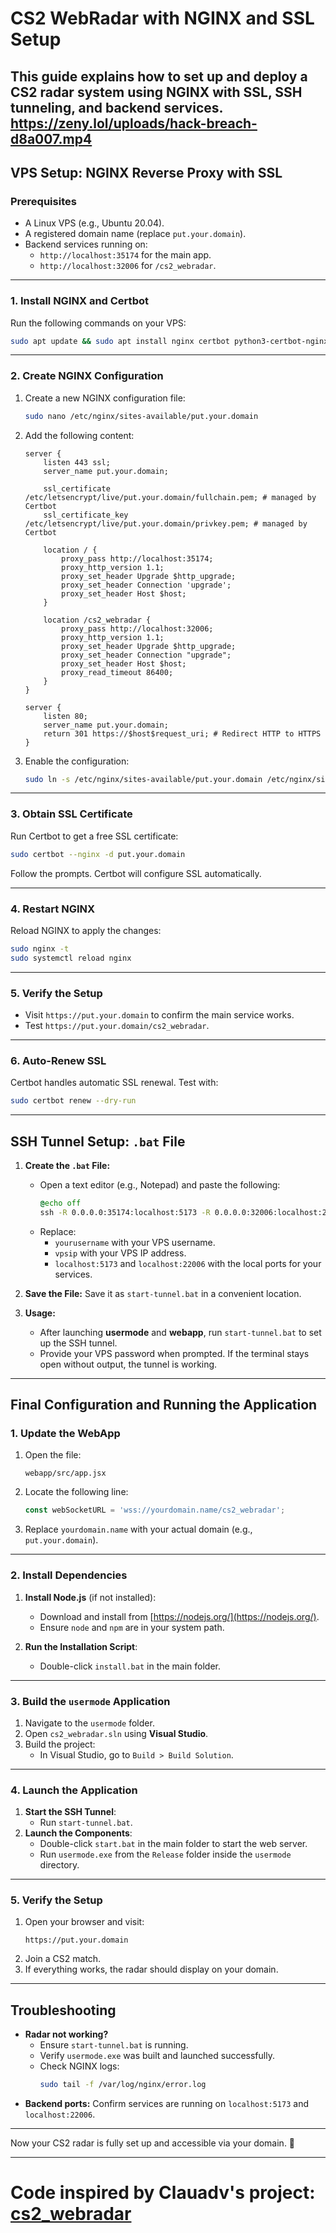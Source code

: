 # CS2 WebRadar with NGINX and SSL Setup

This guide explains how to set up and deploy a CS2 radar system using NGINX with SSL, SSH tunneling, and backend services.
https://zeny.lol/uploads/hack-breach-d8a007.mp4
---

## VPS Setup: NGINX Reverse Proxy with SSL

### Prerequisites
- A Linux VPS (e.g., Ubuntu 20.04).
- A registered domain name (replace `put.your.domain`).
- Backend services running on:
  - `http://localhost:35174` for the main app.
  - `http://localhost:32006` for `/cs2_webradar`.

---

### 1. Install NGINX and Certbot
Run the following commands on your VPS:
```bash
sudo apt update && sudo apt install nginx certbot python3-certbot-nginx -y
```

---

### 2. Create NGINX Configuration
1. Create a new NGINX configuration file:
   ```bash
   sudo nano /etc/nginx/sites-available/put.your.domain
   ```

2. Add the following content:
   ```nginx
   server {
       listen 443 ssl;
       server_name put.your.domain;

       ssl_certificate /etc/letsencrypt/live/put.your.domain/fullchain.pem; # managed by Certbot
       ssl_certificate_key /etc/letsencrypt/live/put.your.domain/privkey.pem; # managed by Certbot

       location / {
           proxy_pass http://localhost:35174;
           proxy_http_version 1.1;
           proxy_set_header Upgrade $http_upgrade;
           proxy_set_header Connection 'upgrade';
           proxy_set_header Host $host;
       }

       location /cs2_webradar {
           proxy_pass http://localhost:32006;
           proxy_http_version 1.1;
           proxy_set_header Upgrade $http_upgrade;
           proxy_set_header Connection "upgrade";
           proxy_set_header Host $host;
           proxy_read_timeout 86400;
       }
   }

   server {
       listen 80;
       server_name put.your.domain;
       return 301 https://$host$request_uri; # Redirect HTTP to HTTPS
   }
   ```

3. Enable the configuration:
   ```bash
   sudo ln -s /etc/nginx/sites-available/put.your.domain /etc/nginx/sites-enabled/
   ```

---

### 3. Obtain SSL Certificate
Run Certbot to get a free SSL certificate:
```bash
sudo certbot --nginx -d put.your.domain
```

Follow the prompts. Certbot will configure SSL automatically.

---

### 4. Restart NGINX
Reload NGINX to apply the changes:
```bash
sudo nginx -t
sudo systemctl reload nginx
```

---

### 5. Verify the Setup
- Visit `https://put.your.domain` to confirm the main service works.
- Test `https://put.your.domain/cs2_webradar`.

---

### 6. Auto-Renew SSL
Certbot handles automatic SSL renewal. Test with:
```bash
sudo certbot renew --dry-run
```

---

## SSH Tunnel Setup: `.bat` File

1. **Create the `.bat` File:**
   - Open a text editor (e.g., Notepad) and paste the following:
     ```bat
     @echo off
     ssh -R 0.0.0.0:35174:localhost:5173 -R 0.0.0.0:32006:localhost:22006 yourusername@vpsip -N
     ```
   - Replace:
     - `yourusername` with your VPS username.
     - `vpsip` with your VPS IP address.
     - `localhost:5173` and `localhost:22006` with the local ports for your services.

2. **Save the File:**
   Save it as `start-tunnel.bat` in a convenient location.

3. **Usage:**
   - After launching **usermode** and **webapp**, run `start-tunnel.bat` to set up the SSH tunnel.
   - Provide your VPS password when prompted. If the terminal stays open without output, the tunnel is working.

---

## Final Configuration and Running the Application

### 1. Update the WebApp
1. Open the file:
   ```text
   webapp/src/app.jsx
   ```
2. Locate the following line:
   ```javascript
   const webSocketURL = 'wss://yourdomain.name/cs2_webradar';
   ```
3. Replace `yourdomain.name` with your actual domain (e.g., `put.your.domain`).

---

### 2. Install Dependencies
1. **Install Node.js** (if not installed):
   - Download and install from [https://nodejs.org/](https://nodejs.org/).
   - Ensure `node` and `npm` are in your system path.

2. **Run the Installation Script**:
   - Double-click `install.bat` in the main folder.

---

### 3. Build the `usermode` Application
1. Navigate to the `usermode` folder.
2. Open `cs2_webradar.sln` using **Visual Studio**.
3. Build the project:
   - In Visual Studio, go to `Build > Build Solution`.

---

### 4. Launch the Application
1. **Start the SSH Tunnel**:
   - Run `start-tunnel.bat`.
2. **Launch the Components**:
   - Double-click `start.bat` in the main folder to start the web server.
   - Run `usermode.exe` from the `Release` folder inside the `usermode` directory.

---

### 5. Verify the Setup
1. Open your browser and visit:
   ```text
   https://put.your.domain
   ```
2. Join a CS2 match.
3. If everything works, the radar should display on your domain.

---

## Troubleshooting
- **Radar not working?**
  - Ensure `start-tunnel.bat` is running.
  - Verify `usermode.exe` was built and launched successfully.
  - Check NGINX logs:
    ```bash
    sudo tail -f /var/log/nginx/error.log
    ```
- **Backend ports:**
  Confirm services are running on `localhost:5173` and `localhost:22006`.

---

Now your CS2 radar is fully set up and accessible via your domain. 🎯

--- 

# Code inspired by Clauadv's project: [cs2_webradar](https://github.com/clauadv/cs2_webradar)
